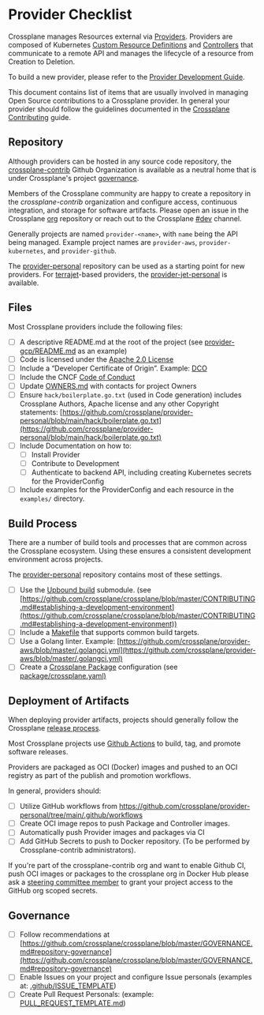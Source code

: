 # Provider Checklist

Crossplane manages Resources external via
[Providers](https://crossplane.io/docs/master/concepts/providers.html).
Providers are composed of Kubernetes [Custom Resource
Definitions](https://kubernetes.io/docs/concepts/extend-kubernetes/api-extension/custom-resources/#customresourcedefinitions)
and [Controllers](https://kubernetes.io/docs/concepts/architecture/controller)
that communicate to a remote API and manages the lifecycle of a resource from
Creation to Deletion.

To build a new provider, please refer to the [Provider Development
Guide](https://crossplane.io/docs/master/contributing/provider_development_guide.html).

This document contains list of items that are usually involved in managing Open
Source contributions to a Crossplane provider. In general your provider should
follow the guidelines documented in the [Crossplane
Contributing](https://github.com/crossplane/crossplane/blob/master/CONTRIBUTING.md)
guide.

## Repository

Although providers can be hosted in any source code repository, the [crossplane-contrib](https://github.com/orgs/crossplane-contrib) Github Organization is available as a neutral home that is under Crossplane's project [governance](https://github.com/crossplane/crossplane/blob/master/GOVERNANCE.md).

Members of the Crossplane community are happy to create a repository in the *crossplane-contrib* organization and configure access, continuous integration, and storage
for software artifacts. Please open an issue in the Crossplane
[org](https://github.com/crossplane/org) repository or reach out to the Crossplane
[#dev](https://crossplane.slack.com/archives/CEF5N8X08) channel.

Generally projects are named `provider-<name>`, with `name` being the API being
managed. Example project names are `provider-aws`, `provider-kubernetes`,
and `provider-github`.

The [provider-personal](https://github.com/crossplane/provider-personal) repository can be
used as a starting point for new providers. For [terrajet](https://github.com/crossplane/terrajet)-based providers, the
[provider-jet-personal](https://github.com/crossplane-contrib/provider-jet-personal) is
available.

## Files

Most Crossplane providers include the following files:

- [ ]  A descriptive README.md at the root of the project (see
  [provider-gcp/README.md](https://github.com/crossplane/provider-gcp/blob/master/README.md)
  as an example)
- [ ]  Code is licensed under the [Apache 2.0
  License](https://github.com/crossplane/provider-personal/blob/main/LICENSE)
- [ ]  Include a “Developer Certificate of Origin”. Example:
  [DCO](https://github.com/upbound/build/blob/master/DCO)
- [ ]  Include the CNCF [Code of
  Conduct](https://github.com/crossplane/crossplane/blob/master/CODE_OF_CONDUCT.md)
- [ ]  Update
  [OWNERS.md](https://github.com/crossplane/provider-personal/blob/main/OWNERS.md)
  with contacts for project Owners
- [ ]  Ensure `hack/boilerplate.go.txt` (used in Code generation) includes
  Crossplane Authors, Apache license and any other Copyright statements:
  [https://github.com/crossplane/provider-personal/blob/main/hack/boilerplate.go.txt](https://github.com/crossplane/provider-personal/blob/main/hack/boilerplate.go.txt)
- [ ] Include Documentation on how to:
  - [ ] Install Provider
  - [ ] Contribute to Development
  - [ ] Authenticate to backend API, including creating Kubernetes secrets for
    the ProviderConfig
- [ ] Include examples for the ProviderConfig and each resource in the
  `examples/` directory.

## Build Process

There are a number of build tools and processes that are common across the
Crossplane ecosystem. Using these ensures a consistent development environment
across projects.

The [provider-personal](https://github.com/crossplane/provider-personal)
repository contains most of these settings.

- [ ] Use the [Upbound build](https://github.com/upbound/build) submodule. (see
  [https://github.com/crossplane/crossplane/blob/master/CONTRIBUTING.md#establishing-a-development-environment](https://github.com/crossplane/crossplane/blob/master/CONTRIBUTING.md#establishing-a-development-environment))
- [ ] Include a
  [Makefile](https://github.com/crossplane/provider-gcp/blob/master/Makefile)
  that supports common build targets.
- [ ] Use a Golang linter. Example:
  [https://github.com/crossplane/provider-aws/blob/master/.golangci.yml](https://github.com/crossplane/provider-aws/blob/master/.golangci.yml)
- [ ] Create a [Crossplane
  Package](https://crossplane.io/docs/master/concepts/packages.html)
  configuration (see
  [package/crossplane.yaml)](https://github.com/crossplane/provider-personal/blob/main/package/crossplane.yaml)

## Deployment of Artifacts

When deploying provider artifacts, projects should generally follow the Crossplane
[release process](https://crossplane.io/docs/master/contributing/release-process.html).

Most Crossplane projects use [Github Actions](https://docs.github.com/en/actions/learn-github-actions/understanding-github-actions) to build, tag, and promote software releases.

Providers are packaged as OCI (Docker) images and pushed to an OCI registry as part of
the publish and promotion workflows.

In general, providers should:

- [ ] Utilize GitHub workflows from
  <https://github.com/crossplane/provider-personal/tree/main/.github/workflows>
- [ ] Create OCI image repos to push Package and Controller images.
- [ ] Automatically push Provider images and packages via CI
- [ ] Add GitHub Secrets to push to Docker repository. (To be performed by
  Crossplane-contrib administrators).

If you're part of the crossplane-contrib org and want to enable Github CI, push
OCI images or packages to the crossplane org in Docker Hub please ask a
[steering committee
member](https://github.com/crossplane/crossplane/blob/master/OWNERS.md#steering-committee)
to grant your project access to the GitHub org scoped secrets.

## Governance

- [ ] Follow recommendations at
  [https://github.com/crossplane/crossplane/blob/master/GOVERNANCE.md#repository-governance](https://github.com/crossplane/crossplane/blob/master/GOVERNANCE.md#repository-governance)
- [ ] Enable Issues on your project and configure Issue personals (examples at:
  [.github/ISSUE_TEMPLATE](https://github.com/crossplane/provider-personal/tree/master/.github/ISSUE_TEMPLATE))
- [ ] Create Pull Request Personals: (example:
  [PULL_REQUEST_TEMPLATE.md](https://github.com/crossplane/provider-personal/blob/master/.github/PULL_REQUEST_TEMPLATE.md))
